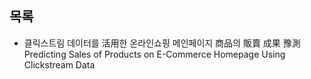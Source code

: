 ## 목록
- 클릭스트림 데이터를 活用한 온라인쇼핑 메인페이지 商品의 販賣 成果 豫測  Predicting Sales of Products on E-Commerce Homepage Using Clickstream Data
